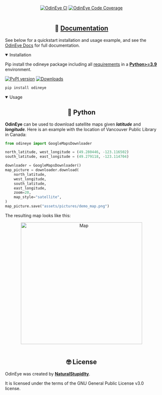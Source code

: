 <br>
<div align="center">
    <a href="https://github.com/NaturalStupidlty/odineye/blob/main/.github/workflows/ci-cd.yml"><img src="https://github.com/NaturalStupidlty/odineye/actions/workflows/ci-cd.yml/badge.svg" alt="OdinEye CI"></a>
    <a href="https://codecov.io/gh/NaturalStupidlty/odineye"><img src="https://codecov.io/gh/NaturalStupidlty/odineye/developmnet/graph/badge.svg?token=YGOUAPRFX8" alt="OdinEye Code Coverage"></a>

</div>
<br>

## <div align="center">📕 <a href="https://odineye.readthedocs.io/en/latest/">Documentation</a> </div>

See below for a quickstart installation and usage example, and see the 
[OdinEye Docs](https://odineye.readthedocs.io/en/latest/) for full documentation.

<details open>
<summary>Installation</summary>

Pip install the odineye package including all 
[requirements](https://github.com/NaturalStupidlty/odineye/blob/main/pyproject.toml) in a 
[**Python>=3.9**](https://www.python.org/) environment.

[![PyPI version](https://badge.fury.io/py/odineye.svg)](https://badge.fury.io/py/odineye) [![Downloads](https://static.pepy.tech/badge/odineye)](https://pepy.tech/project/odineye)

```bash
pip install odineye
```

</details>

<details open>
<summary>Usage</summary>

## <div align="center"> 🐍 Python</div>

**OdinEye** can be used to download satellite maps given _**latitude**_ and _**longitude**_. 
Here is an example with the location of Vancouver Public Library in Canada:

```python
from odineye import GoogleMapsDownloader

north_latitude, west_longitude = (49.280446, -123.116502)
south_latitude, east_longitude = (49.279118, -123.114704)

downloader = GoogleMapsDownloader()
map_picture = downloader.download(
    north_latitude,
    west_longitude,
    south_latitude,
    east_longitude,
    zoom=20,
    map_style="satellite",
)
map_picture.save("assets/pictures/demo_map.png")
```

The resulting map looks like this:

<div style="text-align:center">
    <img src="https://raw.githubusercontent.com/NaturalStupidlty/odineye/main/assets/pictures/demo_map.png" alt="Map" width="400"/>
</div>

</details>

<br>

## <div align="center"> 🤓 License</div>

OdinEye was created by **[NaturalStupidlty](https://github.com/NaturalStupidlty)**.

It is licensed under the terms of the GNU General Public License v3.0 license.
